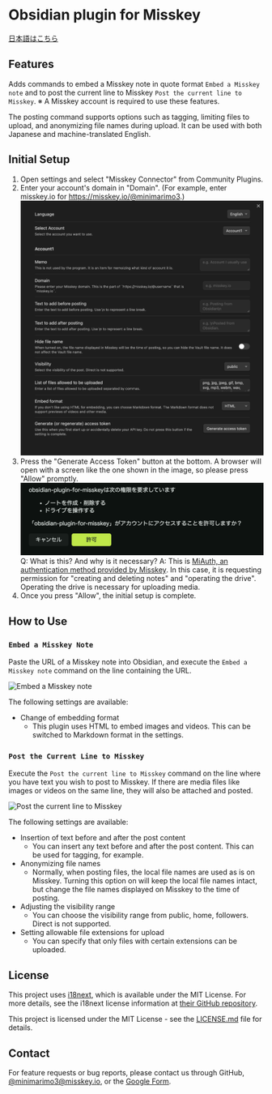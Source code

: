 # Obsidian plugin for Misskey

[日本語はこちら](./documents/ja-JP/README.md)

## Features

Adds commands to embed a Misskey note in quote format `Embed a Misskey note` and to post the current line to Misskey `Post the current line to Misskey`.
    ※ A Misskey account is required to use these features.

The posting command supports options such as tagging, limiting files to upload, and anonymizing file names during upload. It can be used with both Japanese and machine-translated English.

## Initial Setup

1. Open settings and select "Misskey Connector" from Community Plugins.
2. Enter your account's domain in "Domain". (For example, enter misskey.io for <https://misskey.io/@minimarimo3>.)
![Initial Setup Screen](./documents/en-US/initial_setup.png)
3. Press the "Generate Access Token" button at the bottom. A browser will open with a screen like the one shown in the image, so please press "Allow" promptly.
![Authentication by MiAuth](./documents/en-US/MiAuth.png)
Q: What is this? And why is it necessary?
A: This is [MiAuth, an authentication method provided by Misskey](https://misskey-hub.net/ja/docs/for-developers/api/token/miauth/). In this case, it is requesting permission for "creating and deleting notes" and "operating the drive". Operating the drive is necessary for uploading media.
4. Once you press "Allow", the initial setup is complete.

## How to Use

### `Embed a Misskey Note`

Paste the URL of a Misskey note into Obsidian, and execute the `Embed a Misskey note` command on the line containing the URL.

![Embed a Misskey note](./documents/en-US/Embed%20a%20Misskey%20note.gif)

The following settings are available:

- Change of embedding format
  - This plugin uses HTML to embed images and videos. This can be switched to Markdown format in the settings.

### `Post the Current Line to Misskey`

Execute the `Post the current line to Misskey` command on the line where you have text you wish to post to Misskey. If there are media files like images or videos on the same line, they will also be attached and posted.

![Post the current line to Misskey](./documents/en-US/Post%20the%20current%20line%20to%20Misskey.gif)

The following settings are available:

- Insertion of text before and after the post content
  - You can insert any text before and after the post content. This can be used for tagging, for example.
- Anonymizing file names
  - Normally, when posting files, the local file names are used as is on Misskey. Turning this option on will keep the local file names intact, but change the file names displayed on Misskey to the time of posting.
- Adjusting the visibility range
  - You can choose the visibility range from public, home, followers. Direct is not supported.
- Setting allowable file extensions for upload
  - You can specify that only files with certain extensions can be uploaded.

## License

This project uses [i18next](https://www.i18next.com), which is available under the MIT License. For more details, see the i18next license information at [their GitHub repository](https://github.com/i18next/i18next).

This project is licensed under the MIT License - see the [LICENSE.md](./LICENSE) file for details.

## Contact

For feature requests or bug reports, please contact us through GitHub, [@minimarimo3@misskey.io](https://misskey.io/@minimarimo3), or the [Google Form](https://forms.gle/K4EecLTgpERZRrbq5).
